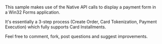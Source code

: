 This sample makes use of the Native API calls to display a payment form in a Win32 Forms application.

It's essentially a 3-step process (Create Order, Card Tokenization, Payment Execution) which fully supports Card Installments.

Feel free to comment, fork, post questions and suggest improvements.
